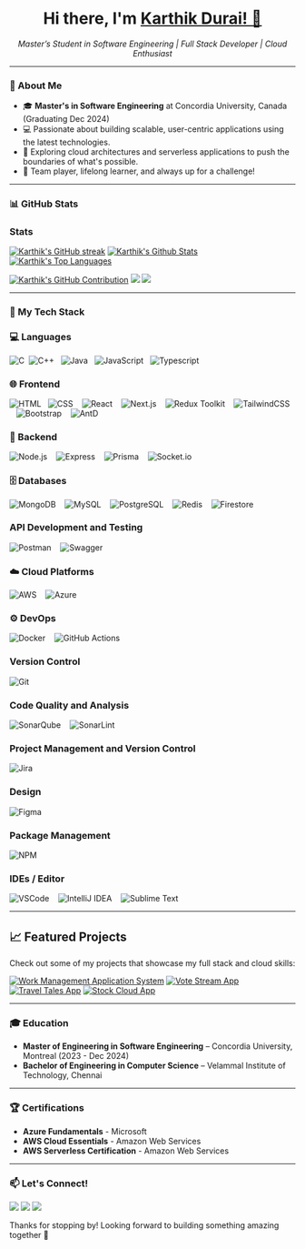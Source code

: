 <h1 align="center">Hi there, I'm <a href="https://www.google.com/search?q=Karthik+Durai">Karthik Durai! 👋</a></h1>
<p align="center">
  <i>Master’s Student in Software Engineering | Full Stack Developer | Cloud Enthusiast</i>
</p>

---

### 🌟 About Me
- 🎓 **Master's in Software Engineering** at Concordia University, Canada (Graduating Dec 2024)
- 💻 Passionate about building scalable, user-centric applications using the latest technologies.
- 🚀 Exploring cloud architectures and serverless applications to push the boundaries of what's possible.
- 🤝 Team player, lifelong learner, and always up for a challenge!

---

### 📊 GitHub Stats
### Stats

[![Karthik's GitHub streak](https://github-readme-streak-stats.herokuapp.com/?user=shafiqimtiaz&theme=radical&border=7F3FBF&background=0D1117)](https://github.com/karthikdurai-kd)
[![Karthik's Github Stats](https://denvercoder1-github-readme-stats.vercel.app/api?username=karthikdurai-kd&show_icons=true&count_private=true&theme=react&border_color=7F3FBF&bg_color=0D1117&title_color=F85D7F&icon_color=F8D866)](https://github.com/karthikdurai-kd)
[![Karthik's Top Languages](https://denvercoder1-github-readme-stats.vercel.app/api/top-langs/?username=shafiqimtiaz&langs_count=8&layout=compact&theme=react&border_color=7F3FBF&bg_color=0D1117&title_color=F85D7F&icon_color=F8D866)](https://github.com/karthikdurai-kd)

[![Karthik's GitHub Contribution](https://github-profile-summary-cards.vercel.app/api/cards/profile-details?username=karthikdurai-kd&theme=radical)](https://github.com/karthikdurai-kd)
![](http://github-profile-summary-cards.vercel.app/api/cards/stats?username=karthikdurai-kd&theme=radical)
![](http://github-profile-summary-cards.vercel.app/api/cards/productive-time?username=karthikdurai-kd&theme=radical&utcOffset=8)

---

### 🧰 My Tech Stack

### 💻 Languages
![C](https://img.shields.io/badge/C-A8B9CC?style=for-the-badge&labelColor=black&logo=c&logoColor=A8B9CC)&nbsp;
![C++](https://img.shields.io/badge/C++-00599C?style=for-the-badge&labelColor=black&logo=c%2B%2B&logoColor=00599C)&nbsp;&nbsp;
![Java](https://img.shields.io/badge/Java-ED8B00?style=for-the-badge&labelColor=black&logo=java&logoColor=ED8B00)&nbsp;&nbsp;
![JavaScript](https://img.shields.io/badge/JavaScript-F0DB4F?style=for-the-badge&labelColor=black&logo=javascript&logoColor=F0DB4F)&nbsp;&nbsp;
![Typescript](https://img.shields.io/badge/Typescript-007acc?style=for-the-badge&labelColor=black&logo=typescript&logoColor=007acc)

### 🌐 Frontend
![HTML](https://img.shields.io/badge/HTML-E34F26?style=for-the-badge&logo=html5&logoColor=white) &nbsp;
![CSS](https://img.shields.io/badge/CSS-1572B6?style=for-the-badge&logo=css3&logoColor=white) &nbsp;&nbsp;
![React](https://img.shields.io/badge/React-61DAFB?style=for-the-badge&logo=react&logoColor=black) &nbsp;&nbsp;
![Next.js](https://img.shields.io/badge/Next.js-000000?style=for-the-badge&logo=next.js&logoColor=white) &nbsp;&nbsp;
![Redux Toolkit](https://img.shields.io/badge/Redux%20Toolkit-764ABC?style=for-the-badge&logo=redux&logoColor=white) &nbsp;&nbsp;
![TailwindCSS](https://img.shields.io/badge/TailwindCSS-06B6D4?style=for-the-badge&logo=tailwindcss&logoColor=white) &nbsp;&nbsp;
![Bootstrap](https://img.shields.io/badge/Bootstrap-7952B3?style=for-the-badge&logo=bootstrap&logoColor=white) &nbsp;&nbsp;
![AntD](https://img.shields.io/badge/AntD-0170FE?style=for-the-badge&logo=ant-design&logoColor=white)

### 🔧 Backend
![Node.js](https://img.shields.io/badge/Node.js-339933?style=for-the-badge&logo=node.js&logoColor=white) &nbsp;&nbsp;
![Express](https://img.shields.io/badge/Express-000000?style=for-the-badge&logo=express&logoColor=white) &nbsp;&nbsp;
![Prisma](https://img.shields.io/badge/Prisma-2D3748?style=for-the-badge&logo=prisma&logoColor=white) &nbsp;&nbsp;
![Socket.io](https://img.shields.io/badge/Socket.io-010101?style=for-the-badge&logo=socket.io&logoColor=white)

### 🗄️ Databases
![MongoDB](https://img.shields.io/badge/MongoDB-47A248?style=for-the-badge&logo=mongodb&logoColor=white) &nbsp;&nbsp;
![MySQL](https://img.shields.io/badge/MySQL-4479A1?style=for-the-badge&logo=mysql&logoColor=white) &nbsp;&nbsp;
![PostgreSQL](https://img.shields.io/badge/PostgreSQL-336791?style=for-the-badge&logo=postgresql&logoColor=white) &nbsp;&nbsp;
![Redis](https://img.shields.io/badge/Redis-DC382D?style=for-the-badge&logo=redis&logoColor=white) &nbsp;&nbsp;
![Firestore](https://img.shields.io/badge/Firestore-FFCA28?style=for-the-badge&logo=firebase&logoColor=black)

### API Development and Testing
![Postman](https://img.shields.io/badge/Postman-FF6C37?style=for-the-badge&labelColor=black&logo=postman&logoColor=FF6C37) &nbsp;&nbsp;
![Swagger](https://img.shields.io/badge/-Swagger-%23Clojure?style=for-the-badge&logo=swagger&logoColor=white)

### ☁️ Cloud Platforms
![AWS](https://img.shields.io/badge/AWS-232F3E?style=for-the-badge&logo=amazon-aws&logoColor=white) &nbsp;&nbsp;
![Azure](https://img.shields.io/badge/Azure-0078D4?style=for-the-badge&logo=microsoft-azure&logoColor=white)

### ⚙️ DevOps
![Docker](https://img.shields.io/badge/Docker-2496ED?style=for-the-badge&logo=docker&logoColor=white) &nbsp;&nbsp;
![GitHub Actions](https://img.shields.io/badge/GitHub%20Actions-2088FF?style=for-the-badge&logo=github-actions&logoColor=white)

### Version Control
![Git](https://img.shields.io/badge/Git-F05032?style=for-the-badge&labelColor=black&logo=git&logoColor=F05032)

### Code Quality and Analysis
![SonarQube](https://img.shields.io/badge/SonarQube-black?style=for-the-badge&logo=sonarqube&logoColor=4E9BCD) &nbsp;&nbsp;
![SonarLint](https://img.shields.io/badge/SonarLint-CB2029?style=for-the-badge&logo=SONARLINT&logoColor=white)

### Project Management and Version Control
![Jira](https://img.shields.io/badge/jira-%230A0FFF.svg?style=for-the-badge&logo=jira&logoColor=white)

### Design
![Figma](https://img.shields.io/badge/Figma-F24E1E?style=for-the-badge&labelColor=black&logo=figma&logoColor=F24E1E)

### Package Management
![NPM](https://img.shields.io/badge/NPM-%23CB3837.svg?style=for-the-badge&logo=npm&logoColor=white)

### IDEs / Editor
![VSCode](https://img.shields.io/badge/Visual_Studio-0078d7?style=for-the-badge&logo=visual%20studio&logoColor=white) &nbsp;&nbsp;
![IntelliJ IDEA](https://img.shields.io/badge/IntelliJIDEA-000000.svg?style=for-the-badge&logo=intellij-idea&logoColor=white) &nbsp;&nbsp;
![Sublime Text](https://img.shields.io/badge/sublime_text-%23575757.svg?style=for-the-badge&logo=sublime-text&logoColor=important)


---

## 📈 Featured Projects
Check out some of my projects that showcase my full stack and cloud skills:

[![Work Management Application System](https://github-readme-stats.vercel.app/api/pin/?username=karthikdurai-kd&repo=Work-Management-Application&border_color=7F3FBF&bg_color=0D1117&title_color=C9D1D9&text_color=8B949E&icon_color=7F3FBF)](https://github.com/karthikdurai-kd/Work-Management-Application)
[![Vote Stream App](https://github-readme-stats.vercel.app/api/pin/?username=karthikdurai-kd&repo=Vote-Stream-App&border_color=7F3FBF&bg_color=0D1117&title_color=C9D1D9&text_color=8B949E&icon_color=7F3FBF)](https://github.com/karthikdurai-kd/Vote-Stream-App)
[![Travel Tales App](https://github-readme-stats.vercel.app/api/pin/?username=karthikdurai-kd&repo=Travel-Tales-App&border_color=7F3FBF&bg_color=0D1117&title_color=C9D1D9&text_color=8B949E&icon_color=7F3FBF)](https://github.com/karthikdurai-kd/Travel-Tales-App)
[![Stock Cloud App](https://github-readme-stats.vercel.app/api/pin/?username=karthikdurai-kd&repo=Stock-Cloud-App&border_color=7F3FBF&bg_color=0D1117&title_color=C9D1D9&text_color=8B949E&icon_color=7F3FBF)](https://github.com/karthikdurai-kd/Stock-Cloud-App)

---

### 🎓 Education
- **Master of Engineering in Software Engineering** – Concordia University, Montreal (2023 - Dec 2024)
- **Bachelor of Engineering in Computer Science** – Velammal Institute of Technology, Chennai

---

### 🏆 Certifications
- **Azure Fundamentals** - Microsoft
- **AWS Cloud Essentials** - Amazon Web Services
- **AWS Serverless Certification** - Amazon Web Services

---

### 📫 Let's Connect!
<p align="left">
  <a href="mailto:duraikarthik6@gmail.com"><img src="https://img.shields.io/badge/Email-duraikarthik6%40gmail.com-red?style=flat-square&logo=gmail&logoColor=white"/></a>
  <a href="https://www.linkedin.com/in/karthikdurai98"><img src="https://img.shields.io/badge/LinkedIn-Karthik%20Durai-blue?style=flat-square&logo=linkedin&logoColor=white"/></a>
  <a href="https://github.com/karthikdurai-kd"><img src="https://img.shields.io/badge/GitHub-karthikdurai--kd-black?style=flat-square&logo=github&logoColor=white"/></a>
</p>

Thanks for stopping by! Looking forward to building something amazing together 🚀
